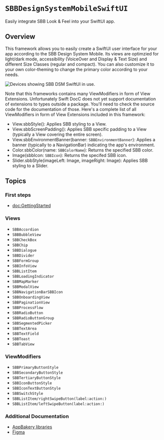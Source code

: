 # ``SBBDesignSystemMobileSwiftUI``

Easily integrate SBB Look & Feel into your SwiftUI app.

## Overview

This framework allows you to easily create a SwiftUI user interface for your app according to the SBB Design System Mobile. Its views are optimzied for light/dark mode, accessibility (VoiceOver and Display & Text Size) and different Size Classes (regular and compact). You can also customize it to your own color-theming to change the primary color according to your needs.

![Devices showing SBB DSM SwiftUI in use.](SBBDSM_Devices.png)

Note that this frameworks contains many ViewModifiers in form of View Extensions. Unfortunately Swift DocC does not yet support documentation of extensions to types outside a package. You'll need to check the source code for the documentation of those. Here's a complete list of all ViewModifiers in form of View Extensions included in this framework:
* View.sbbStyle(): Applies SBB styling to a View.
* View.sbbScreenPadding(): Applies SBB specific padding to a View (typically a View covering the entire screen).
* View.sbbEnvironmentBanner(banner: ``SBBEnvironmentBanner``): Applies a banner (typically to a NavigationBar) indicating the app's environment.
* Color.sbbColor(name: ``SBBColorName``): Returns the specified SBB color.
* Image(sbbIcon: ``SBBIcon``): Returns the specifed SBB icon.
* Slider.sbbStyle(imageLeft: Image, imageRight: Image): Applies SBB styling to a Slider.

## Topics

### First steps

- <doc:GettingStarted>

### Views

- ``SBBAccordion``
- ``SBBBubbleView``
- ``SBBCheckBox``
- ``SBBChip``
- ``SBBDialogue``
- ``SBBDivider``
- ``SBBFormGroup``
- ``SBBInfoView``
- ``SBBListItem``
- ``SBBLoadingIndicator``
- ``SBBMapMarker``
- ``SBBModalView``
- ``SBBNavigationBarSBBIcon``
- ``SBBOnboardingView``
- ``SBBPaginationView``
- ``SBBProcessFlow``
- ``SBBRadioButton``
- ``SBBRadioButtonGroup``
- ``SBBSegmentedPicker``
- ``SBBTextArea``
- ``SBBTextField``
- ``SBBToast``
- ``SBBTabView``

### ViewModifiers

- ``SBBPrimaryButtonStyle``
- ``SBBSecondaryButtonStyle``
- ``SBBTertiaryButtonStyle``
- ``SBBIconButtonStyle``
- ``SBBIconTextButtonStyle``
- ``SBBSwitchStyle``
- ``SBBListItem/rightSwipeButton(label:action:)``
- ``SBBListItem/leftSwipeButton(label:action:)``

### Additional Documentation

* [AppBakery libraries](https://www.sbb.sharepoint.com/sites/app-bakery/SitePages/Mobile-Libraries.aspx)
* [Figma](https://www.figma.com/file/56woOj0p1qEOrZiTzi4mJ7/SBB-Mobile-Library-%28draft%29)

